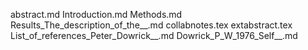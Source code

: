 abstract.md
Introduction.md
Methods.md
Results_The_description_of_the__.md
collabnotes.tex
extabstract.tex
List_of_references_Peter_Dowrick__.md
Dowrick_P_W_1976_Self__.md